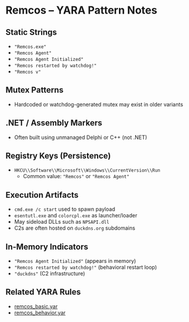 # Remcos – YARA Pattern Notes

## Static Strings
- `"Remcos.exe"`
- `"Remcos Agent"`
- `"Remcos Agent Initialized"`
- `"Remcos restarted by watchdog!"`
- `"Remcos v"`

## Mutex Patterns
- Hardcoded or watchdog-generated mutex may exist in older variants

## .NET / Assembly Markers
- Often built using unmanaged Delphi or C++ (not .NET)

## Registry Keys (Persistence)
- `HKCU\\Software\\Microsoft\\Windows\\CurrentVersion\\Run`
  - Common value: `"Remcos"` or `"Remcos Agent"`

## Execution Artifacts
- `cmd.exe /c start` used to spawn payload
- `esentutl.exe` and `colorcpl.exe` as launcher/loader
- May sideload DLLs such as `NPSAPI.dll`
- C2s are often hosted on `duckdns.org` subdomains

## In-Memory Indicators
- `"Remcos Agent Initialized"` (appears in memory)
- `"Remcos restarted by watchdog!"` (behavioral restart loop)
- `"duckdns"` (C2 infrastructure)

## Related YARA Rules
- [remcos_basic.yar](https://github.com/Sab0x1D/ghostyara/blob/main/families/remcos_basic.yar)  
- [remcos_behavior.yar](https://github.com/Sab0x1D/ghostyara/blob/main/ttps/remcos_behavior.yar)
